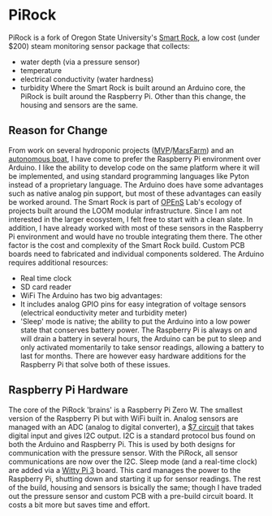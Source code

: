 # PiRock
PiRock is a fork of Oregon State University's [Smart Rock](http://www.open-sensing.org/smart-rock), a low cost (under $200) steam monitoring sensor package that collects:
* water depth (via a pressure sensor)
* temperature
* electrical conductivity (water hardness)
* turbidity
Where the Smart Rock is built around an Arduino core, the PiRock is built around the Raspberry Pi.  Other than this change, the housing and sensors are the same.
## Reason for Change
From work on several hydroponic projects ([MVP](https://https://github.com/futureag/blog/wiki)/[MarsFarm](https://marsfarm.io/)) and an [autonomous boat](https://github.com/cloudmesh-community/boat), I have come to prefer the Raspberry Pi environment over Arduino.  I like the ability to develop code on the same platform where it will be implemented, and using standard programming languages like Pyton instead of a proprietary language.  The Arduino does have some advantages such as native analog pin support, but most of these advantages can easily be worked around.
The Smart Rock is part of [OPEnS](http://www.open-sensing.org/projects) Lab's ecology of projects built around the LOOM modular infrastructure.  Since I am not interested in the larger ecosystem, I felt free to start with a clean slate.  In addition, I have already worked with most of these sensors in the Raspberry Pi environment and would have no trouble integrating them there.
The other factor is the cost and complexity of the Smart Rock build.  Custom PCB boards need to fabricated and individual components soldered. The Arduino requires additional resources:
* Real time clock
* SD card reader
* WiFi
The Arduino has two big advantages:
* It includes analog GPIO pins for easy integration of voltage sensors (electrical eonductivity meter and turbidity meter)
* 'Sleep' mode is native; the ability to put the Arduino into a low power state that conserves battery power.  The Raspberry Pi is always on and will drain a battery in several hours, the Arduino can be put to sleep and only activated momentarily to take sensor readings, allowing a battery to last for months.  There are however easy hardware additions for the Raspberry Pi that solve both of these issues.
## Raspberry Pi Hardware
The core of the PiRock 'brains' is a Raspberry Pi Zero W.  The smallest version of the Raspberry Pi but with WiFi built in.
Analog sensors are managed with an ADC (analog to digital converter), a [$7 circuit](https://www.amazon.com/s?k=Analog+digital+chip&ref=nb_sb_noss_2) that takes digital input and gives I2C output.  I2C is a standard protocol bus found on both the Arduino and Raspberry Pi.  This is used by both designs for communication with the pressure sensor.  With the PiRock, all sensor communications are now over the I2C.
Sleep mode (and a real-time clock) are added via a [Witty Pi 3](https://www.robotshop.com/en/witty-pi-3-rtc-power-management-raspberry-pi-boards.html) board.  This card manages the power to the Raspberry Pi, shutting down and starting it up for sensor readings.
The rest of the build, housing and sensors is bsically the same; though I have traded out the pressure sensor and custom PCB with a pre-build circuit board.  It costs a bit more but saves time and effort.
